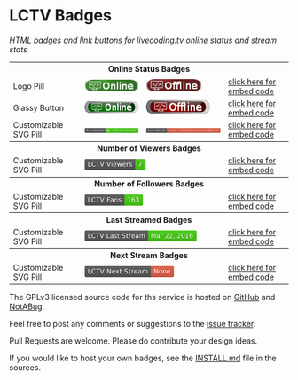 # LCTV Badges

*HTML badges and link buttons for livecoding.tv online status and stream stats*

<table id="demos-table">
  <tr><th colspan="4">Online Status Badges                     </th></tr>
  <tr><td>Logo Pill                                            </td>
      <td><img src="img/v2/lctv-online.png"                  /></td>
      <td><img src="img/v2/lctv-offline.png"                 /></td>
      <td><a href="http://codiad-billauger.rhcloud.com/demos/?title=Online%20Status%20-%20Logo%20Pill&badge-style=online-status-v2">click here for embed code</a></td></tr>
  <tr><td>Glassy Button                                        </td>
      <td><img src="img/v3/lctv-online.png"                  /></td>
      <td><img src="img/v3/lctv-offline.png"                 /></td>
      <td><a href="http://codiad-billauger.rhcloud.com/demos/?title=Online%20Status%20-%20Glassy%20Button&badge-style=online-status-v3">click here for embed code</a></td></tr>
  <tr><td>Customizable SVG Pill                                </td>
      <td><img src="img/v1/faux-online.png"                  /></td>
      <td><img src="img/v1/faux-offline.png"                 /></td>
      <td><a href="http://codiad-billauger.rhcloud.com/demos/?title=Online%20Status%20-%20Customizable%20SVG%20Pill&badge-style=online-status-v1">click here for embed code</a></td></tr>
  <tr><th colspan="4">Number of Viewers Badges                 </th></tr>
  <tr><td>Customizable SVG Pill                                </td>
      <td colspan="2"><img src="img/v1/faux-n-viewers.png"   /></td>
      <td><a href="http://codiad-billauger.rhcloud.com/demos/?title=Number%20of%20Viewers%20-%20Customizable%20SVG%20Pill&badge-style=n-viewers-v1">click here for embed code</a></td></tr>
  <tr><th colspan="4">Number of Followers Badges               </th></tr>
  <tr><td>Customizable SVG Pill                                </td>
      <td colspan="2"><img src="img/v1/faux-n-followers.png" /></td>
      <td><a href="http://codiad-billauger.rhcloud.com/demos/?title=Number%20of%20Followers%20-%20Customizable%20SVG%20Pill&badge-style=n-followers-v1">click here for embed code</a></td></tr>
  <tr><th colspan="4">Last Streamed Badges                     </th></tr>
  <tr><td>Customizable SVG Pill                                </td>
      <td colspan="2"><img src="img/v1/faux-last-stream.png" /></td>
      <td><a href="http://codiad-billauger.rhcloud.com/demos/?title=Last%20Stream%20-%20Customizable%20SVG%20Pill&badge-style=last-stream-v1">click here for embed code</a></td></tr>
  <tr><th colspan="4">Next Stream Badges                       </th></tr>
  <tr><td>Customizable SVG Pill                                </td>
      <td colspan="2"><img src="img/v1/faux-next-stream.png" /></td>
      <td><a href="http://codiad-billauger.rhcloud.com/demos/?title=Next%20Stream%20-%20Customizable%20SVG%20Pill&badge-style=next-stream-v1">click here for embed code</a></td></tr>
</table>


The GPLv3 licensed source code for ths service is hosted on [GitHub][github] and [NotABug][notabug].

Feel free to post any comments or suggestions to the [issue tracker][issues].

Pull Requests are welcome. Please do contribute your design ideas.

If you would like to host your own badges, see the [INSTALL.md][install] file in the sources.


[github]:  https://github.com/bill-auger/lctv-badges/
[notabug]: https://notabug.org/bill-auger/lctv-badges/
[issues]:  https://github.com/bill-auger/lctv-badges/issues/
[install]: https://github.com/bill-auger/lctv-badges/blob/master/INSTALL.md

